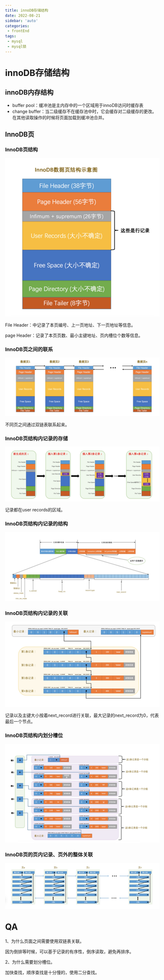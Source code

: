 ```yaml
---
title: innoDB存储结构
date: 2022-08-21
sidebar: 'auto'
categories:
 - frontEnd
tags:
 - mysql
 - mysql锁
---
```


# innoDB存储结构

## innoDB内存结构

- buffer pool：缓冲池是主内存中的一个区域用于innoDB访问时缓存表
- change buffer：当二级缓存不在缓存池中时，它会缓存对二级缓存的更改。在其他读取操作的时候将页面加载到缓冲池合并。

## InnoDB页

### InnoDB页结构

![adp](../../../.vuepress/public/image/mysql/7.jpg)

File Header：中记录了本页编号、上一页地址、下一页地址等信息。

page Header：记录了本页页数、最小主键地址、页内槽位个数等信息。

### InnoDB页之间的联系

![adp](../../../.vuepress/public/image/mysql/1.jpg)

不同页之间通过双链表联系起来。

### InnoDB页结构内记录的存储

![adp](../../../.vuepress/public/image/mysql/5.jpg)

记录都在user records的区域。

### InnoDB页结构内记录的结构

![adp](../../../.vuepress/public/image/mysql/2.jpg)

### InnoDB页结构内记录的关联

![adp](../../../.vuepress/public/image/mysql/4.jpg)

记录以及主键大小按着next_record进行关联，最大记录的next_record为0，代表最后一个节点。

### InnoDB页结构内划分槽位

![adp](../../../.vuepress/public/image/mysql/6.jpg)

### InnoDB页的页内记录、页外的整体关联

![adp](../../../.vuepress/public/image/mysql/8.jpg)

# QA

1、为什么页面之间需要使用双链表关联。

因为倒排等时候，可以基于记录的有序性，倒序读取，避免再排序。

2、为什么需要划分槽位。

加快查找，顺序查找是十分慢的，使用二分查找。
